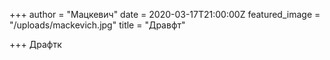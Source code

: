 +++
author = "Мацкевич"
date = 2020-03-17T21:00:00Z
featured_image = "/uploads/mackevich.jpg"
title = "Дравфт"

+++
Драфтк